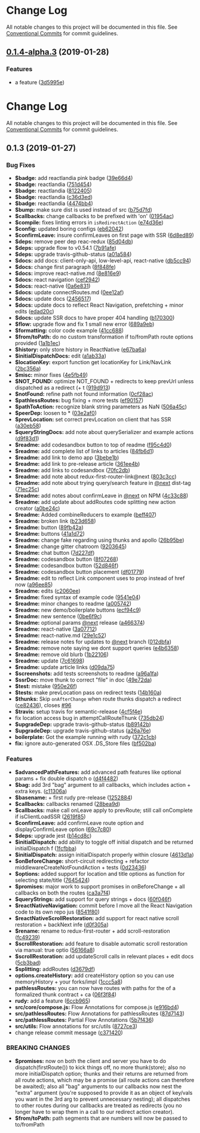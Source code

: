 # Change Log

All notable changes to this project will be documented in this file.
See [Conventional Commits](https://conventionalcommits.org) for commit guidelines.

## [0.1.4-alpha.3](https://github.com/ScriptedAlchemy/redux-first-router/compare/v0.1.4-alpha.2...v0.1.4-alpha.3) (2019-01-28)


### Features

* a feature ([3d5995e](https://github.com/ScriptedAlchemy/redux-first-router/commit/3d5995e))





# Change Log

All notable changes to this project will be documented in this file. See
[Conventional Commits](https://conventionalcommits.org) for commit guidelines.

## 0.1.3 (2019-01-27)

### Bug Fixes

- **$badge:** add reactlandia pink badge
  ([39e66d4](https://github.com/ScriptedAlchemy/redux-first-router/commit/39e66d4))
- **$badge:** reactlandia
  ([751d454](https://github.com/ScriptedAlchemy/redux-first-router/commit/751d454))
- **$badge:** reactlandia
  ([8122405](https://github.com/ScriptedAlchemy/redux-first-router/commit/8122405))
- **$badge:** reactlandia
  ([c36d3ed](https://github.com/ScriptedAlchemy/redux-first-router/commit/c36d3ed))
- **$badge:** reactlandia
  ([4474bb4](https://github.com/ScriptedAlchemy/redux-first-router/commit/4474bb4))
- **$bump:** make sure dist is used instead of src
  ([b75d7fd](https://github.com/ScriptedAlchemy/redux-first-router/commit/b75d7fd))
- **$callbacks:** change callbacks to be prefixed with 'on'
  ([01954ac](https://github.com/ScriptedAlchemy/redux-first-router/commit/01954ac))
- **$compile:** fixes linting errors in `isRedirectAction`
  ([e74d36e](https://github.com/ScriptedAlchemy/redux-first-router/commit/e74d36e))
- **$config:** updated boring configs
  ([eb62042](https://github.com/ScriptedAlchemy/redux-first-router/commit/eb62042))
- **$confirmLeave:** insure confirmLeaves on first page with SSR
  ([6d8ed89](https://github.com/ScriptedAlchemy/redux-first-router/commit/6d8ed89))
- **$deps:** remove peer dep reac-redux
  ([85d04db](https://github.com/ScriptedAlchemy/redux-first-router/commit/85d04db))
- **$deps:** upgrade flow to v0.54.1
  ([7b91afe](https://github.com/ScriptedAlchemy/redux-first-router/commit/7b91afe))
- **$deps:** upgrade travis-github-status
  ([a01a584](https://github.com/ScriptedAlchemy/redux-first-router/commit/a01a584))
- **$docs:** add docs: client-only-api, low-level-api, react-native
  ([db5cc94](https://github.com/ScriptedAlchemy/redux-first-router/commit/db5cc94))
- **$docs:** change first paragraph
  ([8f848fe](https://github.com/ScriptedAlchemy/redux-first-router/commit/8f848fe))
- **$docs:** improve react-native.md
  ([8e816e9](https://github.com/ScriptedAlchemy/redux-first-router/commit/8e816e9))
- **$docs:** react navigation
  ([cef2942](https://github.com/ScriptedAlchemy/redux-first-router/commit/cef2942))
- **$docs:** react-native
  ([0a6e831](https://github.com/ScriptedAlchemy/redux-first-router/commit/0a6e831))
- **$docs:** update connectRoutes.md
  ([0ee12af](https://github.com/ScriptedAlchemy/redux-first-router/commit/0ee12af))
- **$docs:** update docs
  ([2456517](https://github.com/ScriptedAlchemy/redux-first-router/commit/2456517))
- **$docs:** update docs to reflect React Navigation, prefetching + minor edits
  ([edad20c](https://github.com/ScriptedAlchemy/redux-first-router/commit/edad20c))
- **$docs:** update SSR docs to have proper 404 handling
  ([b170300](https://github.com/ScriptedAlchemy/redux-first-router/commit/b170300))
- **$flow:** upgrade flow and fix 1 small new error
  ([689a9eb](https://github.com/ScriptedAlchemy/redux-first-router/commit/689a9eb))
- **$formatting:** color code example
  ([41cc688](https://github.com/ScriptedAlchemy/redux-first-router/commit/41cc688))
- **$from/toPath:** do no custom transformation if to/fromPath route options
  provided
  ([1a1b1ec](https://github.com/ScriptedAlchemy/redux-first-router/commit/1a1b1ec))
- **$history:** only store history in ReactNative
  ([e67ba6a](https://github.com/ScriptedAlchemy/redux-first-router/commit/e67ba6a))
- **$initialDispatchDocs:** edit
  ([a1ab33a](https://github.com/ScriptedAlchemy/redux-first-router/commit/a1ab33a))
- **$locationKey:** export function get locationKey for Link/NavLink
  ([2bc356a](https://github.com/ScriptedAlchemy/redux-first-router/commit/2bc356a))
- **$misc:** minor fixes
  ([4e5fb49](https://github.com/ScriptedAlchemy/redux-first-router/commit/4e5fb49))
- **$NOT_FOUND:** optimize NOT_FOUND + redirects to keep prevUrl unless
  dispatched as a redirect (+ t
  ([919d913](https://github.com/ScriptedAlchemy/redux-first-router/commit/919d913))
- **$notFound:** refine path not found information
  ([0cf28ac](https://github.com/ScriptedAlchemy/redux-first-router/commit/0cf28ac))
- **$pathlessRoutes:** bug fixing + more tests
  ([ef90157](https://github.com/ScriptedAlchemy/redux-first-router/commit/ef90157))
- **$pathToAction:** recognize blank string parameters as NaN
  ([506a45c](https://github.com/ScriptedAlchemy/redux-first-router/commit/506a45c))
- **$peerDep:** loosen to \*
  ([03e2af0](https://github.com/ScriptedAlchemy/redux-first-router/commit/03e2af0))
- **$prevLocation:** set correct prevLocation on client that has SSR
  ([a30eb58](https://github.com/ScriptedAlchemy/redux-first-router/commit/a30eb58))
- **$queryStringDocs:** add note about querySerializer and example actions
  ([d9f83d1](https://github.com/ScriptedAlchemy/redux-first-router/commit/d9f83d1))
- **$readme:** add codesandbox button to top of readme
  ([f95c4d0](https://github.com/ScriptedAlchemy/redux-first-router/commit/f95c4d0))
- **$readme:** add complete list of links to articles
  ([84fb6d1](https://github.com/ScriptedAlchemy/redux-first-router/commit/84fb6d1))
- **$readme:** add link to demo app
  ([3bebe1b](https://github.com/ScriptedAlchemy/redux-first-router/commit/3bebe1b))
- **$readme:** add link to pre-release article
  ([361ee4b](https://github.com/ScriptedAlchemy/redux-first-router/commit/361ee4b))
- **$readme:** add links to codesandbox
  ([70fc2db](https://github.com/ScriptedAlchemy/redux-first-router/commit/70fc2db))
- **$readme:** add note about redux-first-router-link@next
  ([803c3cc](https://github.com/ScriptedAlchemy/redux-first-router/commit/803c3cc))
- **$readme:** add note about trying query/search feature in
  [@next](https://github.com/next) dist-tag
  ([71ec25c](https://github.com/ScriptedAlchemy/redux-first-router/commit/71ec25c))
- **$readme:** add notes about confirmLeave in [@next](https://github.com/next)
  on NPM
  ([4c33c88](https://github.com/ScriptedAlchemy/redux-first-router/commit/4c33c88))
- **$readme:** add update about addRoutes code splitting new action creator
  ([a0be24c](https://github.com/ScriptedAlchemy/redux-first-router/commit/a0be24c))
- **$readme:** Added combineReducers to example
  ([beff407](https://github.com/ScriptedAlchemy/redux-first-router/commit/beff407))
- **$readme:** broken link
  ([b23d658](https://github.com/ScriptedAlchemy/redux-first-router/commit/b23d658))
- **$readme:** button
  ([89fb42a](https://github.com/ScriptedAlchemy/redux-first-router/commit/89fb42a))
- **$readme:** buttons
  ([41a1d72](https://github.com/ScriptedAlchemy/redux-first-router/commit/41a1d72))
- **$readme:** change fake regarding using thunks and apollo
  ([26b95be](https://github.com/ScriptedAlchemy/redux-first-router/commit/26b95be))
- **$readme:** change gitter chatroom
  ([9203645](https://github.com/ScriptedAlchemy/redux-first-router/commit/9203645))
- **$readme:** chat button
  ([7d227df](https://github.com/ScriptedAlchemy/redux-first-router/commit/7d227df))
- **$readme:** codesandbox button
  ([8f07268](https://github.com/ScriptedAlchemy/redux-first-router/commit/8f07268))
- **$readme:** codesandbox button
  ([52d846f](https://github.com/ScriptedAlchemy/redux-first-router/commit/52d846f))
- **$readme:** codesandbox button placement
  ([df01779](https://github.com/ScriptedAlchemy/redux-first-router/commit/df01779))
- **$readme:** edit to reflect Link component uses to prop instead of href now
  ([a96ee85](https://github.com/ScriptedAlchemy/redux-first-router/commit/a96ee85))
- **$readme:** edits
  ([c2060ee](https://github.com/ScriptedAlchemy/redux-first-router/commit/c2060ee))
- **$readme:** fixed syntax of example code
  ([9541e04](https://github.com/ScriptedAlchemy/redux-first-router/commit/9541e04))
- **$readme:** minor changes to readme
  ([a005742](https://github.com/ScriptedAlchemy/redux-first-router/commit/a005742))
- **$readme:** new demo/boilerplate buttons
  ([ecf94c9](https://github.com/ScriptedAlchemy/redux-first-router/commit/ecf94c9))
- **$readme:** new sentence
  ([0be6f9c](https://github.com/ScriptedAlchemy/redux-first-router/commit/0be6f9c))
- **$readme:** optional params [@next](https://github.com/next) release
  ([a466374](https://github.com/ScriptedAlchemy/redux-first-router/commit/a466374))
- **$readme:** react-native
  ([3a07712](https://github.com/ScriptedAlchemy/redux-first-router/commit/3a07712))
- **$readme:** react-native.md
  ([29e1c52](https://github.com/ScriptedAlchemy/redux-first-router/commit/29e1c52))
- **$readme:** release notes for updates to [@next](https://github.com/next)
  branch
  ([012dbfa](https://github.com/ScriptedAlchemy/redux-first-router/commit/012dbfa))
- **$readme:** remove note saying we dont support queries
  ([e4b6358](https://github.com/ScriptedAlchemy/redux-first-router/commit/e4b6358))
- **$readme:** remove old blurb
  ([1b22106](https://github.com/ScriptedAlchemy/redux-first-router/commit/1b22106))
- **$readme:** update
  ([7c61698](https://github.com/ScriptedAlchemy/redux-first-router/commit/7c61698))
- **$readme:** update article links
  ([d09da75](https://github.com/ScriptedAlchemy/redux-first-router/commit/d09da75))
- **$screenshots:** add tests screenshots to readme
  ([a96a1fa](https://github.com/ScriptedAlchemy/redux-first-router/commit/a96a1fa))
- **$ssrDoc:** move thunk to correct "file" in doc
  ([49e72da](https://github.com/ScriptedAlchemy/redux-first-router/commit/49e72da))
- **$test:** mistake
  ([950e26f](https://github.com/ScriptedAlchemy/redux-first-router/commit/950e26f))
- **$tests:** make prevLocation pass on redirect tests
  ([14b160a](https://github.com/ScriptedAlchemy/redux-first-router/commit/14b160a))
- **$thunks:** Skip `onAfterChange` when route thunks dispatch a redirect
  ([ce82436](https://github.com/ScriptedAlchemy/redux-first-router/commit/ce82436)),
  closes [#96](https://github.com/ScriptedAlchemy/redux-first-router/issues/96)
- **$travis:** setup travis for semantic-release
  ([4cf5f4e](https://github.com/ScriptedAlchemy/redux-first-router/commit/4cf5f4e))
- fix location access bug in attemptCallRouteThunk
  ([735db24](https://github.com/ScriptedAlchemy/redux-first-router/commit/735db24))
- **$upgradeDep:** upgrade travis-github-status
  ([b89142b](https://github.com/ScriptedAlchemy/redux-first-router/commit/b89142b))
- **$upgradeDep:** upgrade travis-github-status
  ([a26a76e](https://github.com/ScriptedAlchemy/redux-first-router/commit/a26a76e))
- **boilerplate:** Got the example running with rudy
  ([372c1cb](https://github.com/ScriptedAlchemy/redux-first-router/commit/372c1cb))
- **fix:** ignore auto-generated OSX .DS_Store files
  ([bf502ba](https://github.com/ScriptedAlchemy/redux-first-router/commit/bf502ba))

### Features

- **$advancedPathFeatures:** add advanced path features like optional params +
  fix double dispatch o
  ([d4f4482](https://github.com/ScriptedAlchemy/redux-first-router/commit/d4f4482))
- **$bag:** add 3rd "bag" argument to all callbacks, which includes action +
  extra keys.
  ([c11306a](https://github.com/ScriptedAlchemy/redux-first-router/commit/c11306a))
- **$basename:** + first rudy pre-release
  ([1252884](https://github.com/ScriptedAlchemy/redux-first-router/commit/1252884))
- **$callbacks:** callbacks renamed
  ([28bea9d](https://github.com/ScriptedAlchemy/redux-first-router/commit/28bea9d))
- **$callbacks:** make call onLeave apply to prevRoute; still call onComplete if
  isClientLoadSSR
  ([2619f85](https://github.com/ScriptedAlchemy/redux-first-router/commit/2619f85))
- **$confirmLeave:** add confirmLeave route option and displayConfirmLeave
  option
  ([69c7c80](https://github.com/ScriptedAlchemy/redux-first-router/commit/69c7c80))
- **$deps:** upgrade jest
  ([b14cd8c](https://github.com/ScriptedAlchemy/redux-first-router/commit/b14cd8c))
- **$initialDispatch:** add ability to toggle off initial dispatch and be
  returned initialDispatch f
  ([1fcfbba](https://github.com/ScriptedAlchemy/redux-first-router/commit/1fcfbba))
- **$initialDispatch:** assign initialDispatch properly within closure
  ([4613d1a](https://github.com/ScriptedAlchemy/redux-first-router/commit/4613d1a))
- **$onBeforeChange:** short-circuit redirecting + refactor
  middlewareCreateNotFoundAction + tests
  ([0d23436](https://github.com/ScriptedAlchemy/redux-first-router/commit/0d23436))
- **$options:** added support for location and title options as function for
  selecting state/title
  ([7645424](https://github.com/ScriptedAlchemy/redux-first-router/commit/7645424))
- **$promises:** major work to support promises in onBeforeChange + all
  callbacks on both the routes
  ([ca3a7f4](https://github.com/ScriptedAlchemy/redux-first-router/commit/ca3a7f4))
- **$queryStrings:** add support for query strings + docs
  ([60f046f](https://github.com/ScriptedAlchemy/redux-first-router/commit/60f046f))
- **$reactNativeNavigation:** commit before I move all the React Navigation code
  to its own repo jus
  ([8541f80](https://github.com/ScriptedAlchemy/redux-first-router/commit/8541f80))
- **$reactNativeScrollRestoration:** add support for react native scroll
  restoration + backNext infe
  ([d0f305a](https://github.com/ScriptedAlchemy/redux-first-router/commit/d0f305a))
- **$rename:** rename to redux-first-router + add scroll-restoration
  ([fc49239](https://github.com/ScriptedAlchemy/redux-first-router/commit/fc49239))
- **$scrollRestoration:** add feature to disable automatic scroll restoration
  via manual: true optio
  ([56166a8](https://github.com/ScriptedAlchemy/redux-first-router/commit/56166a8))
- **$scrollRestoration:** add updateScroll calls in relevant places + edit docs
  ([5cb3bad](https://github.com/ScriptedAlchemy/redux-first-router/commit/5cb3bad))
- **$splitting:** addRoutes
  ([d3679df](https://github.com/ScriptedAlchemy/redux-first-router/commit/d3679df))
- **options.createHistory:** add createHistory option so you can use
  memoryHistory + your forks/impl
  ([1ccc5a8](https://github.com/ScriptedAlchemy/redux-first-router/commit/1ccc5a8))
- **pathlessRoutes:** you can now have routes with paths for the of a formalized
  thunk contract + ca
  ([06f3f84](https://github.com/ScriptedAlchemy/redux-first-router/commit/06f3f84))
- **rudy:** add a feature
  ([6ccb965](https://github.com/ScriptedAlchemy/redux-first-router/commit/6ccb965))
- **src/core/compose.js:** Flow Annotations for compose.js
  ([e916bd4](https://github.com/ScriptedAlchemy/redux-first-router/commit/e916bd4))
- **src/pathlessRoutes:** Flow Annotations for pathlessRoutes
  ([87d7143](https://github.com/ScriptedAlchemy/redux-first-router/commit/87d7143))
- **src/pathlessRoutes:** Partial Flow Annotations
  ([5b7f436](https://github.com/ScriptedAlchemy/redux-first-router/commit/5b7f436))
- **src/utils:** Flow annotations for src/utils
  ([8727ce3](https://github.com/ScriptedAlchemy/redux-first-router/commit/8727ce3))
- change release commit message
  ([c371420](https://github.com/ScriptedAlchemy/redux-first-router/commit/c371420))

### BREAKING CHANGES

- **$promises:** now on both the client and server you have to do
  dispatch(firstRoute()) to kick things off, no more thunk(store); also no more
  initialDispatch option; thunks and their returns are returned from all route
  actions, which may be a promise (all route actions can therefore be awaited);
  also all "bag" arguments to our callbacks now nest the "extra" argument
  (you're supposed to provide it as an object of key/vals you want in the 3rd
  arg to prevent unnecessary nesting); all dispatches to other routes during our
  callbacks are treated as redirects (you no longer have to wrap them in a call
  to our redirect action creator).
- **$from/toPath:** path segments that are numbers will now be passed to
  to/fromPath
